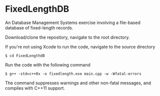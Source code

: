 # FixedLengthDB
An Database Management Systems exercise involving a file-based database of fixed-length records.

Download/clone the repository, navigate to the root directory.

If you're not using Xcode to run the code, navigate to the source directory
```
$ cd FixedLengthdB
```

Run the code with the following command

```
$ g++ -std=c++0x -o fixedlength.exe main.cpp -w -Wfatal-errors
```

The command suppresses warnings and other non-fatal messages, and compiles with C++11 support.
